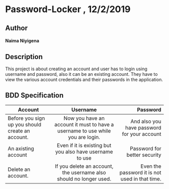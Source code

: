 # Password-Locker , 12/2/2019
## Author
#### **Naima Niyigena**
## Description

This project is about creating an account and user has to login using username and password, also it can be an existing account.
They have to view the various account credentials and their passwords in the application.

## BDD Specification

| Account     | Username        | Password |
| ------------- |:-------------:| -----:|
| Before you sign up you should create an account.| Now you have an account it must to have a username to use while you are login.| And also you have password for your account|
| An axisting account | Even if it is existing but you also have username to use | Password for better security |
| Delete an account.| If you delete an account, the username also should no longer used.| Even the password it is not used in that time.|

